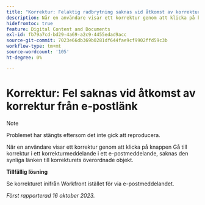 ```yaml
---
title: "Korrektur: Felaktig radbrytning saknas vid åtkomst av korrektur från e-postlänk"
description: När en användare visar ett korrektur genom att klicka på knappen Gå till korrektur i ett korrekturmeddelande i ett e-postmeddelande, saknas den synliga länken till korrekturets överordnade objekt.
hidefromtoc: true
feature: Digital Content and Documents
exl-id: fb79a7cd-bd29-4a69-a2c9-4455edad9acc
source-git-commit: 7023e66db369b0281df644fae9cf9902ffd59c3b
workflow-type: tm+mt
source-wordcount: '105'
ht-degree: 0%

---
```


# Korrektur: Fel saknas vid åtkomst av korrektur från e-postlänk

>[!NOTE]
>
>Problemet har stängts eftersom det inte gick att reproducera.

När en användare visar ett korrektur genom att klicka på knappen Gå till korrektur i ett korrekturmeddelande i ett e-postmeddelande, saknas den synliga länken till korrekturets överordnade objekt.

**Tillfällig lösning**

Se korrekturet inifrån Workfront istället för via e-postmeddelandet.

_Först rapporterad 16 oktober 2023._
